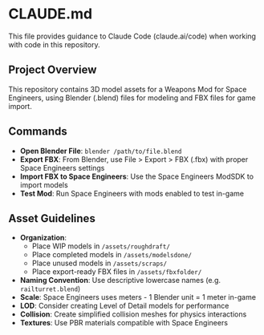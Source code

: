 # CLAUDE.md

This file provides guidance to Claude Code (claude.ai/code) when working with code in this repository.

## Project Overview
This repository contains 3D model assets for a Weapons Mod for Space Engineers, using Blender (.blend) files for modeling and FBX files for game import.

## Commands
- **Open Blender File**: `blender /path/to/file.blend`
- **Export FBX**: From Blender, use File > Export > FBX (.fbx) with proper Space Engineers settings
- **Import FBX to Space Engineers**: Use the Space Engineers ModSDK to import models
- **Test Mod**: Run Space Engineers with mods enabled to test in-game

## Asset Guidelines
- **Organization**: 
  - Place WIP models in `/assets/roughdraft/`
  - Place completed models in `/assets/modelsdone/`
  - Place unused models in `/assets/scraps/`
  - Place export-ready FBX files in `/assets/fbxfolder/`
- **Naming Convention**: Use descriptive lowercase names (e.g. `railturret.blend`)
- **Scale**: Space Engineers uses meters - 1 Blender unit = 1 meter in-game
- **LOD**: Consider creating Level of Detail models for performance
- **Collision**: Create simplified collision meshes for physics interactions
- **Textures**: Use PBR materials compatible with Space Engineers